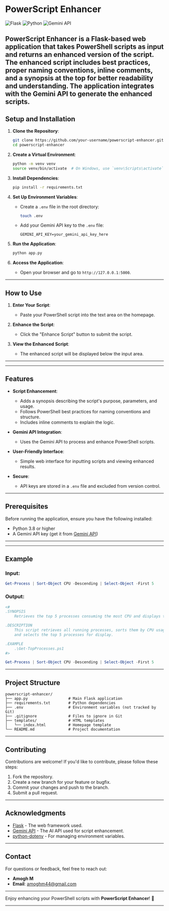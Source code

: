 # **PowerScript Enhancer**

![Flask](https://img.shields.io/badge/Framework-Flask-blue)
![Python](https://img.shields.io/badge/Language-Python-green)
![Gemini API](https://img.shields.io/badge/API-Gemini-orange)

PowerScript Enhancer is a Flask-based web application that takes PowerShell scripts as input and returns an enhanced version of the script. The enhanced script includes best practices, proper naming conventions, inline comments, and a synopsis at the top for better readability and understanding. The application integrates with the **Gemini API** to generate the enhanced scripts.
---
## **Setup and Installation**

1. **Clone the Repository**:
   ```bash
   git clone https://github.com/your-username/powerscript-enhancer.git
   cd powerscript-enhancer
   ```

2. **Create a Virtual Environment**:
   ```bash
   python -m venv venv
   source venv/bin/activate  # On Windows, use `venv\Scripts\activate`
   ```

3. **Install Dependencies**:
   ```bash
   pip install -r requirements.txt
   ```

4. **Set Up Environment Variables**:
   - Create a `.env` file in the root directory:
     ```bash
     touch .env
     ```
   - Add your Gemini API key to the `.env` file:
     ```
     GEMINI_API_KEY=your_gemini_api_key_here
     ```

5. **Run the Application**:
   ```bash
   python app.py
   ```

6. **Access the Application**:
   - Open your browser and go to `http://127.0.0.1:5000`.

---

## **How to Use**

1. **Enter Your Script**:
   - Paste your PowerShell script into the text area on the homepage.

2. **Enhance the Script**:
   - Click the "Enhance Script" button to submit the script.

3. **View the Enhanced Script**:
   - The enhanced script will be displayed below the input area.
---
---

## **Features**

- **Script Enhancement**:
  - Adds a synopsis describing the script's purpose, parameters, and usage.
  - Follows PowerShell best practices for naming conventions and structure.
  - Includes inline comments to explain the logic.

- **Gemini API Integration**:
  - Uses the Gemini API to process and enhance PowerShell scripts.

- **User-Friendly Interface**:
  - Simple web interface for inputting scripts and viewing enhanced results.

- **Secure**:
  - API keys are stored in a `.env` file and excluded from version control.

---

## **Prerequisites**

Before running the application, ensure you have the following installed:

- Python 3.8 or higher
- A Gemini API key (get it from [Gemini API](https://ai.google.dev/))

---

---

## **Example**

### Input:
```powershell
Get-Process | Sort-Object CPU -Descending | Select-Object -First 5
```

### Output:
```powershell
<#
.SYNOPSIS
    Retrieves the top 5 processes consuming the most CPU and displays their details.

.DESCRIPTION
    This script retrieves all running processes, sorts them by CPU usage in descending order,
    and selects the top 5 processes for display.

.EXAMPLE
    .\Get-TopProcesses.ps1
#>

Get-Process | Sort-Object CPU -Descending | Select-Object -First 5
```

---

## **Project Structure**

```
powerscript-enhancer/
├── app.py                  # Main Flask application
├── requirements.txt        # Python dependencies
├── .env                    # Environment variables (not tracked by Git)
├── .gitignore              # Files to ignore in Git
├── templates/              # HTML templates
│   └── index.html          # Homepage template
└── README.md               # Project documentation
```

---

## **Contributing**

Contributions are welcome! If you'd like to contribute, please follow these steps:

1. Fork the repository.
2. Create a new branch for your feature or bugfix.
3. Commit your changes and push to the branch.
4. Submit a pull request.
---

## **Acknowledgments**

- [Flask](https://flask.palletsprojects.com/) - The web framework used.
- [Gemini API](https://ai.google.dev/) - The AI API used for script enhancement.
- [python-dotenv](https://pypi.org/project/python-dotenv/) - For managing environment variables.

---

## **Contact**

For questions or feedback, feel free to reach out:

- **Amogh M**  
- **Email**: amoghm44@gmail.com

---

Enjoy enhancing your PowerShell scripts with **PowerScript Enhancer**! 🚀

---
